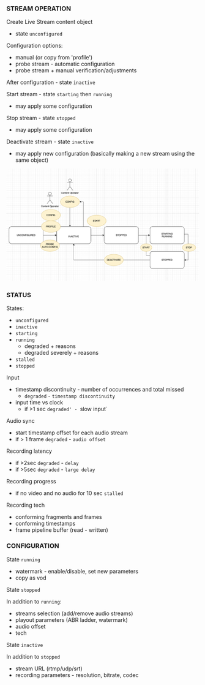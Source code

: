 


### STREAM OPERATION

Create Live Stream content object
- state `unconfigured`

Configuration options:

- manual (or copy from 'profile')
- probe stream - automatic configuration
- probe stream + manual verification/adjustments

After configuration - state `inactive`

Start stream - state `starting` then `running`
- may apply some configuration

Stop stream - state `stopped`
 - may apply some configuration

Deactivate stream - state `inactive`
 - may apply new configuration (basically making a new stream using the same object)


![alt text](img-stream-ops.png)

### STATUS

States:
- `unconfigured`
- `inactive`
- `starting`
- `running`
  - degraded + reasons
  - degraded severely + reasons
- `stalled`
- `stopped`

Input

- timestamp discontinuity - number of occurrences and total missed
  - `degraded` - `timestamp discontinuity`
- input time vs clock
  - if >1 sec `degraded' - `slow input`

Audio sync

- start timestamp offset for each audio stream
- if > 1 frame `degraded` - `audio offset`

Recording latency

- if >2sec `degraded` - `delay`
- if >5sec `degraded` - `large delay`

Recording progress
- if no video and no audio for 10 sec `stalled`

Recording tech
- conforming fragments and frames
- conforming timestamps
- frame pipeline buffer (read - written)


### CONFIGURATION

State `running`

- watermark - enable/disable, set new parameters
- copy as vod

State `stopped`

In addition to `running`:
- streams selection (add/remove audio streams)
- playout parameters (ABR ladder, watermark)
- audio offset
- tech

State `inactive`

In addition to `stopped`

- stream URL (rtmp/udp/srt)
- recording parameters - resolution, bitrate, codec